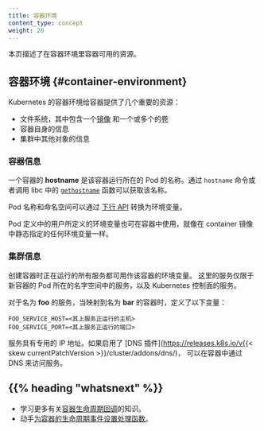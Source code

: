 ```yaml
---
title: 容器环境
content_type: concept
weight: 20
---
```



本页描述了在容器环境里容器可用的资源。


## 容器环境  {#container-environment}

Kubernetes 的容器环境给容器提供了几个重要的资源：

* 文件系统，其中包含一个[镜像](/zh-cn/docs/concepts/containers/images/)
  和一个或多个的[卷](/zh-cn/docs/concepts/storage/volumes/)
* 容器自身的信息
* 集群中其他对象的信息

### 容器信息

一个容器的 **hostname** 是该容器运行所在的 Pod 的名称。通过 `hostname` 命令或者调用 libc 中的
[`gethostname`](https://man7.org/linux/man-pages/man2/gethostname.2.html) 函数可以获取该名称。

Pod 名称和命名空间可以通过
[下行 API](/zh-cn/docs/tasks/inject-data-application/downward-api-volume-expose-pod-information/)
转换为环境变量。

Pod 定义中的用户所定义的环境变量也可在容器中使用，就像在 container 镜像中静态指定的任何环境变量一样。

### 集群信息

创建容器时正在运行的所有服务都可用作该容器的环境变量。
这里的服务仅限于新容器的 Pod 所在的名字空间中的服务，以及 Kubernetes 控制面的服务。

对于名为 **foo** 的服务，当映射到名为 **bar** 的容器时，定义了以下变量：

```shell
FOO_SERVICE_HOST=<其上服务正运行的主机>
FOO_SERVICE_PORT=<其上服务正运行的端口>
```

服务具有专用的 IP 地址。如果启用了
[DNS 插件](https://releases.k8s.io/v{{< skew currentPatchVersion >}}/cluster/addons/dns/)，
可以在容器中通过 DNS 来访问服务。

## {{% heading "whatsnext" %}}

* 学习更多有关[容器生命周期回调](/zh-cn/docs/concepts/containers/container-lifecycle-hooks/)的知识。
* 动手[为容器的生命周期事件设置处理函数](/zh-cn/docs/tasks/configure-pod-container/attach-handler-lifecycle-event/)。


